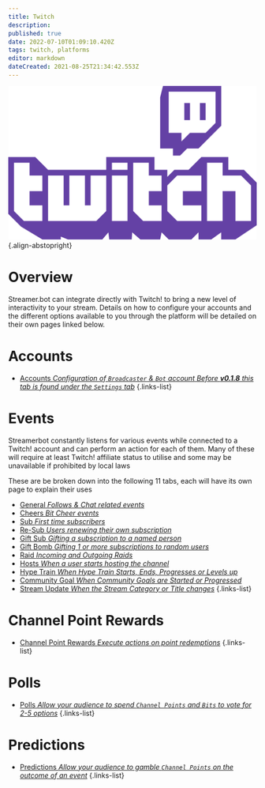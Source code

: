 ```yaml
---
title: Twitch
description: 
published: true
date: 2022-07-10T01:09:10.420Z
tags: twitch, platforms
editor: markdown
dateCreated: 2021-08-25T21:34:42.553Z
---
```


![twitch-logo.png](/logos/twitch-logo.png){.align-abstopright}

# Overview

Streamer.bot can integrate directly with Twitch! to bring a new level of interactivity to your stream. Details on how to configure your accounts and the different options available to you through the platform will be detailed on their own pages linked below. 

# Accounts

* [Accounts *Configuration of `Broadcaster` & `Bot` account* *Before **v0.1.8** this tab is found under the `Settings` tab*](/en/Platforms/Twitch/Accounts)
{.links-list}

# Events
Streamerbot constantly listens for various events while connected to a Twitch! account and can perform an action for each of them. 
Many of these will require at least Twitch! affiliate status to utilise and some may be unavailable if prohibited by local laws

These are be broken down into the following 11 tabs, each will have its own page to explain their uses 

* [General *Follows & Chat related events*](/Events/General)
* [Cheers *Bit Cheer events*](/Events/Cheers)
* [Sub *First time subscribers*](/Events/Sub)
* [Re-Sub *Users renewing their own subscription*](/Events/Sub)
* [Gift Sub *Gifting a subscription to a named person*](/Events/Gift-Sub)
* [Gift Bomb *Gifting 1 or more subscriptions to random users*](/Events/Gift-Bomb)
* [Raid *Incoming and Outgoing Raids*](/Events/Raid)
* [Hosts *When a user starts hosting the channel*](/en/Events/hosts)
* [Hype Train *When Hype Train Starts, Ends, Progresses or Levels up*](/Events/Hype-Train)
* [Community Goal *When Community Goals are Started or Progressed*](/Events/Community-Goal)
* [Stream Update *When the Stream Category or Title changes*](/Events/Stream-Update)
{.links-list}

# Channel Point Rewards
- [Channel Point Rewards *Execute actions on point redemptions*](/Twitch/Channel-Point-Rewards)
{.links-list}

# Polls
- [Polls *Allow your audience to spend `Channel Points` and `Bits` to vote for 2-5 options*](/Twitch/Polls) 
{.links-list}

# Predictions
- [Predictions *Allow your audience to gamble `Channel Points` on the outcome of an event*](/Twitch/Predictions)
{.links-list}